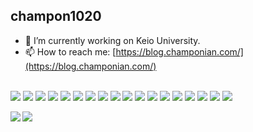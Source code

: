 ## champon1020

<!--
**champon1020/champon1020** is a ✨ _special_ ✨ repository because its `README.md` (this file) appears on your GitHub profile.

Here are some ideas to get you started:

- 🔭 I’m currently working on ...
- 🌱 I’m currently learning ...
- 👯 I’m looking to collaborate on ...
- 🤔 I’m looking for help with ...
- 💬 Ask me about ...
- 📫 How to reach me: ...
- 😄 Pronouns: ...
- ⚡ Fun fact: ...
-->

- 🔭 I’m currently working on Keio University.
- 📫 How to reach me: [https://blog.champonian.com/](https://blog.champonian.com/)

\
<img src="https://img.shields.io/badge/-Go-00add8?style=flat-square&logo=Go&logoColor=white"/>
<img src="https://img.shields.io/badge/-GNU Emacs-7f58b6?style=flat-square&logo=GNU%20Emacs&logoColor=white"/>
<img src="https://img.shields.io/badge/-C++-00599c?style=flat-square&logo=C%2B%2B&logoColor=white"/>
<img src="https://img.shields.io/badge/-C-a8b9cc?style=flat-square&logo=C&logoColor=white"/>
<img src="https://img.shields.io/badge/-TypeScript-007acc?style=flat-square&logo=TypeScript&logoColor=white"/>
<img src="https://img.shields.io/badge/-JavaScript-f7df1e?style=flat-square&logo=JavaScript&logoColor=white"/>
<img src="https://img.shields.io/badge/-Python-3776ab?style=flat-square&logo=Python&logoColor=white"/>
<img src="https://img.shields.io/badge/-Java-007396?style=flat-square&logo=Java&logoColor=white"/> 
<img src="https://img.shields.io/badge/-Google Cloud-4285f4?style=flat-square&logo=Google%20Cloud&logoColor=white"/> 
<img src="https://img.shields.io/badge/-Docker-2496ed?style=flat-square&logo=Docker&logoColor=white"/>
<img src="https://img.shields.io/badge/-Kubernetes-326ce5?style=flat-square&logo=Kubernetes&logoColor=white"/>
<img src="https://img.shields.io/badge/-React-61dafb?style=flat-square&logo=React&logoColor=white"/>
<img src="https://img.shields.io/badge/-Vue.js-4fc08d?style=flat-square&logo=Vue.js&logoColor=white"/>
<img src="https://img.shields.io/badge/-TensorFlow-ff6f00?style=flat-square&logo=TensorFlow&logoColor=white"/>
<img src="https://img.shields.io/badge/-MySQL-4479a1?style=flat-square&logo=MySQL&logoColor=white"/>
<img src="https://img.shields.io/badge/-Spring-6db33f?style=flat-square&logo=Spring&logoColor=white"/>
<img src="https://img.shields.io/badge/-Swagger-85ea2d?style=flat-square&logo=Swagger&logoColor=white"/>
<img src="https://img.shields.io/badge/-Ubuntu-e95420?style=flat-square&logo=Ubuntu&logoColor=white"/>

<img align="left" src="https://github-readme-stats.yiskw713.vercel.app/api?username=champon1020&hide=stars,issues,contribs&count_private=true&include_all_commits=true&show_icons=true&theme=monokai" />
<img src="https://github-readme-stats.yiskw713.vercel.app/api/top-langs/?username=champon1020&hide=assembly,scilab&layout=compact&theme=monokai" />
